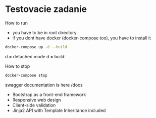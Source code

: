 # Testovacie zadanie

How to run
* you have to be in root directory
* if you dont have docker (docker-compose too), you have to install it

```bash
docker-compose up -d --build
```

d = detached mode
d = build

How to stop
```bash
docker-compose stop
```

swagger documentation is here
/docs

* Bootstrap as a front-end framework
* Responsive web design
* Client-side validation
* Jinja2 API with Template Inheritance included
